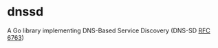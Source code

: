 # dnssd
A Go library implementing DNS-Based Service Discovery (DNS-SD [RFC 6763](https://tools.ietf.org/html/rfc6763))
